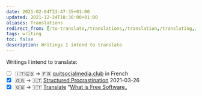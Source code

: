 ```yaml
---
date: 2021-02-04T23:47:35+01:00
updated: 2021-12-24T18:30:00+01:00
aliases: Translations
redirect_from: [/to-translate,/translations,/translation,/translating,/trans,l10n]
tags: writing
toc: false
description: Writings I intend to translate
---
```

Writings I intend to translate:

- [ ] 🇮🇹🇬🇧 -> 🇫🇷 [quitsocialmedia.club](https://quitsocialmedia.club) in French
- [x] 🇬🇧 -> 🇮🇹 [Structured Procrastination](https://structuredprocrastination.com) <time datetime='2021-03-26'>2021-03-26</time>
- [x] 🇬🇧 -> 🇮🇹 [Translate](https://wiki.fsfe.org/TechDocs/Mainpage/Translations) “[What is Free Software](https://fsfe.org/freesoftware/freesoftware.it.html)„